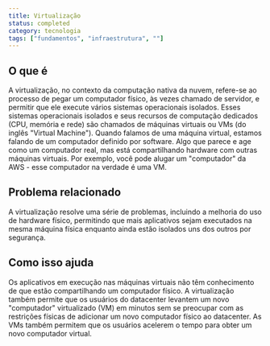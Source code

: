 ```yaml
---
title: Virtualização
status: completed
category: tecnologia
tags: ["fundamentos", "infraestrutura", ""]
---
```


## O que é

A virtualização, no contexto da computação nativa da nuvem, refere-se ao processo de pegar um computador físico, às vezes chamado de servidor, e permitir que ele execute vários sistemas operacionais isolados. Esses sistemas operacionais isolados e seus recursos de computação dedicados (CPU, memória e rede) são chamados de máquinas virtuais ou VMs (do inglês "Virtual Machine"). Quando falamos de uma máquina virtual, estamos falando de um computador definido por software. Algo que parece e age como um computador real, mas está compartilhando hardware com outras máquinas virtuais. Por exemplo, você pode alugar um "computador" da AWS - esse computador na verdade é uma VM.

## Problema relacionado

A virtualização resolve uma série de problemas, incluindo a melhoria do uso de hardware físico, permitindo que mais aplicativos sejam executados na mesma máquina física enquanto ainda estão isolados uns dos outros por segurança.

## Como isso ajuda

Os aplicativos em execução nas máquinas virtuais não têm conhecimento de que estão compartilhando um computador físico. A virtualização também permite que os usuários do datacenter levantem um novo "computador" virtualizado (VM) em minutos sem se preocupar com as restrições físicas de adicionar um novo computador físico ao datacenter. As VMs também permitem que os usuários acelerem o tempo para obter um novo computador virtual.